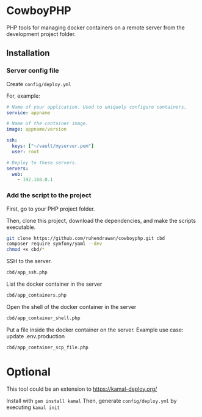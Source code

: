 # CowboyPHP
PHP tools for managing docker containers on a remote server from the development project folder.

## Installation

### Server config file

Create `config/deploy.yml`

For, example:
```yaml
# Name of your application. Used to uniquely configure containers.
service: appname

# Name of the container image.
image: appname/version

ssh:
  keys: ["~/vault/myserver.pem"]
  user: root

# Deploy to these servers.
servers:
  web:
    - 192.168.0.1

```

### Add the script to the project

First, go to your PHP project folder.

Then, clone this project, download the dependencies, and make the scripts executable.

```bash
git clone https://github.com/ruhendrawan/cowboyphp.git cbd
composer require symfony/yaml --dev
chmod +x cbd/*
```

SSH to the server.
```bash
cbd/app_ssh.php
```

List the docker container in the server
```bash
cbd/app_containers.php
```

Open the shell of the docker container in the server
```bash
cbd/app_container_shell.php
```

Put a file inside the docker container on the server. 
Example use case: update .env.production
```bash
cbd/app_container_scp_file.php
```


# Optional
This tool could be an extension to https://kamal-deploy.org/

Install with `gem install kamal`
Then, generate `config/deploy.yml` by executing `kamal init`

